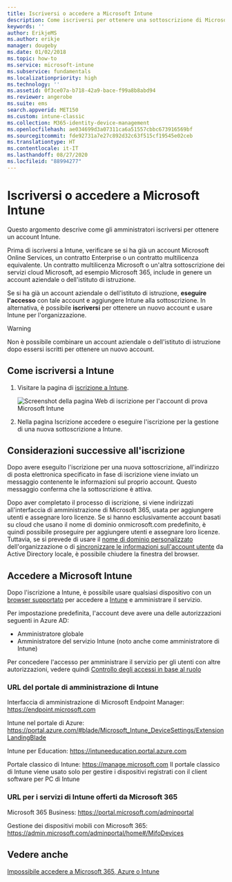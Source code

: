 ```yaml
---
title: Iscriversi o accedere a Microsoft Intune
description: Come iscriversi per ottenere una sottoscrizione di Microsoft Intune o eseguire l'accesso per iniziare a usare la sottoscrizione.
keywords: ''
author: ErikjeMS
ms.author: erikje
manager: dougeby
ms.date: 01/02/2018
ms.topic: how-to
ms.service: microsoft-intune
ms.subservice: fundamentals
ms.localizationpriority: high
ms.technology: ''
ms.assetid: 0f3ce07a-b718-42a9-bace-f99a8b8abd94
ms.reviewer: angerobe
ms.suite: ems
search.appverid: MET150
ms.custom: intune-classic
ms.collection: M365-identity-device-management
ms.openlocfilehash: ae034699d3a07311ca6a51557cbbc673916569bf
ms.sourcegitcommit: fde92731a7e27c892d32c63f515cf19545e02ceb
ms.translationtype: HT
ms.contentlocale: it-IT
ms.lasthandoff: 08/27/2020
ms.locfileid: "88994277"
---
```

# <a name="sign-up-or-sign-in-to-microsoft-intune"></a>Iscriversi o accedere a Microsoft Intune

Questo argomento descrive come gli amministratori iscriversi per ottenere un account Intune.

Prima di iscriversi a Intune, verificare se si ha già un account Microsoft Online Services, un contratto Enterprise o un contratto multilicenza equivalente. Un contratto multilicenza Microsoft o un'altra sottoscrizione dei servizi cloud Microsoft, ad esempio Microsoft 365, include in genere un account aziendale o dell'istituto di istruzione.

Se si ha già un account aziendale o dell'istituto di istruzione, **eseguire l'accesso** con tale account e aggiungere Intune alla sottoscrizione. In alternativa, è possibile **iscriversi** per ottenere un nuovo account e usare Intune per l'organizzazione.

>[!WARNING]
>Non è possibile combinare un account aziendale o dell'istituto di istruzione dopo essersi iscritti per ottenere un nuovo account.

## <a name="how-to-sign-up-for-intune"></a>Come iscriversi a Intune

1. Visitare la pagina di [iscrizione a Intune](https://admin.microsoft.com/Signup/Signup.aspx?OfferId=40BE278A-DFD1-470a-9EF7-9F2596EA7FF9&dl=INTUNE_A&ali=1#0%20).

   ![Screenshot della pagina Web di iscrizione per l'account di prova Microsoft Intune](./media/account-sign-up/account-sign-up-site.png)

2. Nella pagina Iscrizione accedere o eseguire l'iscrizione per la gestione di una nuova sottoscrizione a Intune.

## <a name="post-sign-up-considerations"></a>Considerazioni successive all'iscrizione

Dopo avere eseguito l'iscrizione per una nuova sottoscrizione, all'indirizzo di posta elettronica specificato in fase di iscrizione viene inviato un messaggio contenente le informazioni sul proprio account. Questo messaggio conferma che la sottoscrizione è attiva.

Dopo aver completato il processo di iscrizione, si viene indirizzati all'interfaccia di amministrazione di Microsoft 365, usata per aggiungere utenti e assegnare loro licenze. Se si hanno esclusivamente account basati su cloud che usano il nome di dominio onmicrosoft.com predefinito, è quindi possibile proseguire per aggiungere utenti e assegnare loro licenze. Tuttavia, se si prevede di usare il [nome di dominio personalizzato](custom-domain-name-configure.md) dell'organizzazione o di [sincronizzare le informazioni sull'account utente](users-add.md#sync-active-directory-and-add-users-to-intune) da Active Directory locale, è possibile chiudere la finestra del browser.

## <a name="sign-in-to-microsoft-intune"></a>Accedere a Microsoft Intune

Dopo l'iscrizione a Intune, è possibile usare qualsiasi dispositivo con un [browser supportato](supported-devices-browsers.md#intune-supported-web-browsers) per accedere a [Intune](https://go.microsoft.com/fwlink/?linkid=2090973) e amministrare il servizio.

Per impostazione predefinita, l'account deve avere una delle autorizzazioni seguenti in Azure AD:

- Amministratore globale
- Amministratore del servizio Intune (noto anche come amministratore di Intune)

Per concedere l'accesso per amministrare il servizio per gli utenti con altre autorizzazioni, vedere quindi [Controllo degli accessi in base al ruolo](role-based-access-control.md)

### <a name="intune-admin-portal-url"></a>URL del portale di amministrazione di Intune

Interfaccia di amministrazione di Microsoft Endpoint Manager: https://endpoint.microsoft.com

Intune nel portale di Azure: https://portal.azure.com/#blade/Microsoft_Intune_DeviceSettings/ExtensionLandingBlade

Intune per Education: https://intuneeducation.portal.azure.com

Portale classico di Intune: https://manage.microsoft.com Il portale classico di Intune viene usato solo per gestire i dispositivi registrati con il client software per PC di Intune

### <a name="urls-for-intune-services-provided-by-microsoft-365"></a>URL per i servizi di Intune offerti da Microsoft 365

Microsoft 365 Business: https://portal.microsoft.com/adminportal

Gestione dei dispositivi mobili con Microsoft 365: https://admin.microsoft.com/adminportal/home#/MifoDevices

## <a name="see-also"></a>Vedere anche

[Impossibile accedere a Microsoft 365, Azure o Intune](https://support.microsoft.com/help/2412085)
